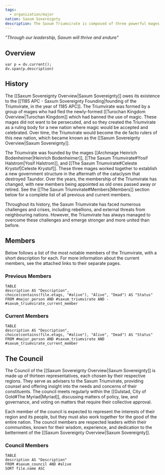 ```yaml
---
tags:
  - organization/major
nation: Saxum Sovereignty
description: The Saxum Triumvirate is composed of three powerful mages who rule over the Saxum Sovereignty from within the Myriad, located in the capital of [[Gulstad, City of Gold|Gulstad]]. They are [[Archmage Heinrich Bodenheimer|Heinrich Bodenheimer]], [[Master Leo Umbras]], and [[Renate von Abendroth]]. As the ruling body of the nation, they hold ultimate power over all aspects of governance and policy, though they are advised by a council of 13 representatives from different regions of the country. The Triumvirate is known for their formidable magical abilities and their unwavering commitment to Saxum and its prosperity.
---
```


*"Through our leadership, Saxum will thrive and endure"*
## Overview
```dataviewjs
var p = dv.current();
dv.span(p.description)
```
## History
The [[Saxum Sovereignty Overview|Saxum Sovereignty]] owes its existence to the [[1185 APC - Saxum Sovereignty Founding|founding of the Triumvirate, in the year of 1185 APC]]. The Triumvirate was formed by a group of mages who had fled the newly-formed [[Turochan Kingdom Overview|Turochan Kingdom]] which had banned the use of magic. These mages did not want to be persecuted, and so they created the Triumvirate as a ruling body for a new nation where magic would be accepted and celebrated. Over time, the Triumvirate would become the de facto rulers of this new nation, which became known as the [[Saxum Sovereignty Overview|Saxum Sovereignty]].

The Triumvirate was founded by the mages [[Archmage Heinrich Bodenheimer|Heinrich Bodenheimer]], [[The Saxum Triumvirate#Yosif Halstrom|Yosif Halstrom]], and [[The Saxum Triumvirate#Celeste Krystof|Celeste Krystof]]. These three mages worked together to establish a new government structure in the aftermath of the cataclysm that destroyed Taundor. Over the years, the membership of the Triumvirate has changed, with new members being appointed as old ones passed away or retired. See the [[The Saxum Triumvirate#Members|Members]] section below for a complete list of all previous and current members.

Throughout its history, the Saxum Triumvirate has faced numerous challenges and crises, including rebellions, and external threats from neighbouring nations. However, the Triumvirate has always managed to overcome these challenges and emerge stronger and more united than before.
## Members
Below follows a list of the most notable members of the Triumvirate, with a short description for each. For more information about the current members, see the attached links to their separate pages.
### Previous Members
```dataview
TABLE
description AS "Description",
choice(contains(file.etags, "#alive"), "Alive", "Dead") AS "Status"
FROM #major_person AND #saxum_triumvirate AND -#saxum_triumvirate_current_member 
```
### Current Members
```dataview
TABLE
description AS "Description",
choice(contains(file.etags, "#alive"), "Alive", "Dead") AS "Status"
FROM #major_person AND #saxum_triumvirate AND #saxum_triumvirate_current_member 
```
## The Council
The Council of the [[Saxum Sovereignty Overview|Saxum Sovereignty]] is made up of thirteen representatives, each chosen by their respective regions. They serve as advisers to the Saxum Triumvirate, providing counsel and offering insight into the needs and concerns of their constituents. The council meets regularly within the [[Gulstad, City of Gold#The Myriad|Myriad]], discussing matters of policy, law, and governance, and voting on matters that require their collective approval.

Each member of the council is expected to represent the interests of their region and its people, but they must also work together for the good of the entire nation. The council members are respected leaders within their communities, known for their wisdom, experience, and dedication to the betterment of the [[Saxum Sovereignty Overview|Saxum Sovereignty]].
### Council Members
```dataview
TABLE
description AS "Description"
FROM #saxum_council AND #alive 
SORT file.name ASC
```
